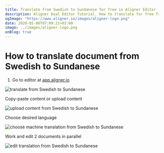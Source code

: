 ```yaml
---
title: Translate from Swedish to Sundanese for free in Aligner Editor
description: Aligner Dual Editor Tutorial. How to translate for free from Swedish to Sundanese. Aligner is multilingual document management platform. 
ogImage: "https://www.aligner.io/images/aligner-logo.png"
date: 2020-05-06T07:09:21+03:00
image: ../images/aligner-logo.png
onBlog: true
---
```


# How to translate document from Swedish to Sundanese

1. Go to editor at [app.aligner.io](https://app.aligner.io "Aligner App web page")

![translate from Swedish to Sundanese](../aligner-blank-editor.png "translate from Swedish to Sundanese")

Copy-paste content or upload content

![upload content from Swedish to Sundanese](../aligner-uploaded-document.png "upload content from Swedish to Sundanese")

Choose desired language

![choose machine translation from Swedish to Sundanese](../aligner-language-dropdown.png "choose machine translation from Swedish to Sundanese")

Work and edit 2 documents in parallel

![edit translation from Swedish to Sundanese](../aligner-double-sitded-editor.png "edit translation from Swedish to Sundanese")

